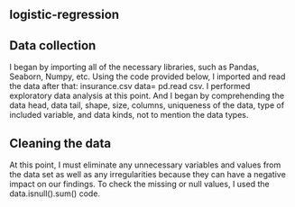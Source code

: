 ## logistic-regression
## Data collection
I began by importing all of the necessary libraries, such as Pandas, Seaborn, Numpy, etc. Using the code provided below, I imported and read the data after that: insurance.csv data= pd.read csv. I performed exploratory data analysis at this point. And I began by comprehending the data head, data tail, shape, size, columns, uniqueness of the data, type of included variable, and data kinds, not to mention the data types.

## Cleaning the data
At this point, I must eliminate any unnecessary variables and values from the data set as well as any irregularities because they can have a negative impact on our findings. To check the missing or null values, I used the data.isnull().sum() code.
